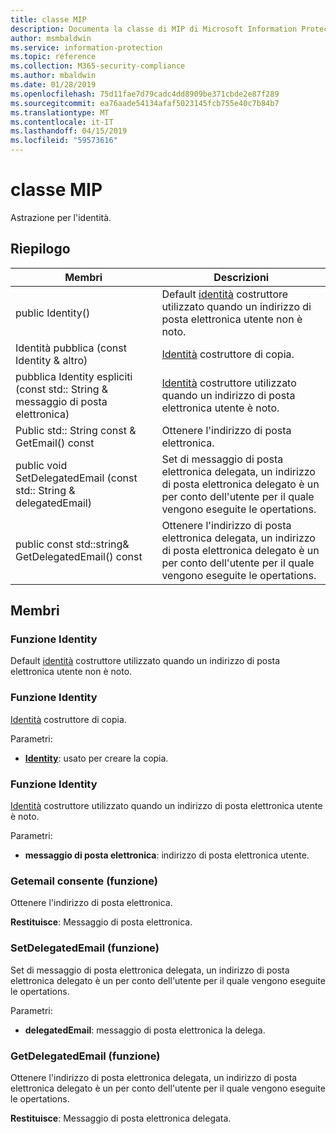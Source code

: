 ```yaml
---
title: classe MIP
description: Documenta la classe di MIP di Microsoft Information Protection (MIP) SDK.
author: msmbaldwin
ms.service: information-protection
ms.topic: reference
ms.collection: M365-security-compliance
ms.author: mbaldwin
ms.date: 01/28/2019
ms.openlocfilehash: 75d11fae7d79cadc4dd8909be371cbde2e87f289
ms.sourcegitcommit: ea76aade54134afaf5023145fcb755e40c7b84b7
ms.translationtype: MT
ms.contentlocale: it-IT
ms.lasthandoff: 04/15/2019
ms.locfileid: "59573616"
---
```

# <a name="class-mipidentity"></a>classe MIP 
Astrazione per l'identità.
  
## <a name="summary"></a>Riepilogo
 Membri                        | Descrizioni                                
--------------------------------|---------------------------------------------
public Identity()  |  Default [identità](class_mip_identity.md) costruttore utilizzato quando un indirizzo di posta elettronica utente non è noto.
Identità pubblica (const Identity & altro)  |  [Identità](class_mip_identity.md) costruttore di copia.
pubblica Identity espliciti (const std:: String & messaggio di posta elettronica)  |  [Identità](class_mip_identity.md) costruttore utilizzato quando un indirizzo di posta elettronica utente è noto.
Public std:: String const & GetEmail() const  |  Ottenere l'indirizzo di posta elettronica.
public void SetDelegatedEmail (const std:: String & delegatedEmail)  |  Set di messaggio di posta elettronica delegata, un indirizzo di posta elettronica delegato è un per conto dell'utente per il quale vengono eseguite le opertations.
public const std::string& GetDelegatedEmail() const  |  Ottenere l'indirizzo di posta elettronica delegata, un indirizzo di posta elettronica delegato è un per conto dell'utente per il quale vengono eseguite le opertations.
  
## <a name="members"></a>Membri
  
### <a name="identity-function"></a>Funzione Identity
Default [identità](class_mip_identity.md) costruttore utilizzato quando un indirizzo di posta elettronica utente non è noto.
  
### <a name="identity-function"></a>Funzione Identity
[Identità](class_mip_identity.md) costruttore di copia.

Parametri:  
* **[Identity](class_mip_identity.md)**: usato per creare la copia.


  
### <a name="identity-function"></a>Funzione Identity
[Identità](class_mip_identity.md) costruttore utilizzato quando un indirizzo di posta elettronica utente è noto.

Parametri:  
* **messaggio di posta elettronica**: indirizzo di posta elettronica utente.


  
### <a name="getemail-function"></a>Getemail consente (funzione)
Ottenere l'indirizzo di posta elettronica.

  
**Restituisce**: Messaggio di posta elettronica.
  
### <a name="setdelegatedemail-function"></a>SetDelegatedEmail (funzione)
Set di messaggio di posta elettronica delegata, un indirizzo di posta elettronica delegato è un per conto dell'utente per il quale vengono eseguite le opertations.

Parametri:  
* **delegatedEmail**: messaggio di posta elettronica la delega.


  
### <a name="getdelegatedemail-function"></a>GetDelegatedEmail (funzione)
Ottenere l'indirizzo di posta elettronica delegata, un indirizzo di posta elettronica delegato è un per conto dell'utente per il quale vengono eseguite le opertations.

  
**Restituisce**: Messaggio di posta elettronica delegata.
